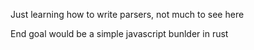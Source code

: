 Just learning how to write parsers, not much to see here

End goal would be a simple javascript bunlder in rust

